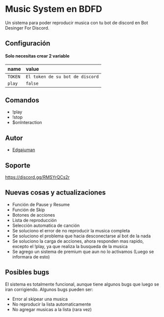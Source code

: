 
# Music System en BDFD

Un sistema para poder reproducir musica con tu bot de discord en Bot Desinger For Discord.


## Configuración

#### Solo necesitas crear 2 variable


| name | value     |
| :-------- | :------- |
| `TOKEN` | `El token de su bot de discord` | 
| `play` | `false` |

## Comandos
- !play
- !stop
- $onInteraction


## Autor

- [Edgajuman](https://github.com/edgajuman)


## Soporte

https://discord.gg/RMSYrQCs2r

## Nuevas cosas y actualizaciones
- Función de Pause y Resume
- Función de Skip
- Botones de acciones
- Lista de reproducción
- Selección automatica de canción
- Se soluciono el error de no reproducir la musica completa
- Se soluciono el problema que hacia desconectarse al bot de la nada
- Se soluciono la carga de acciones, ahora responden mas rapido, excepto el !play, ya que realiza la busqueda de la musica
- Se agrego un sistema de premium que aun no lo activamos (Luego se informara de esto)

## Posibles bugs
El sistema es totalmente funcional, aunque tiene algunos bugs que luego se iran corrigiendo.
Algunos bugs pueden ser:
- Error al skipear una musica
- No reproducir la lista automaticamente
- No agregar musicas a la lista (rara vez)
